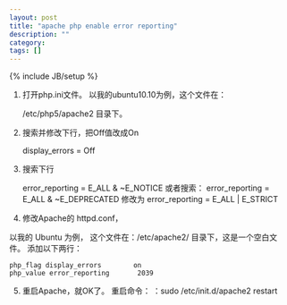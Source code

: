 ```yaml
---
layout: post
title: "apache php enable error reporting"
description: ""
category: 
tags: []
---
```

{% include JB/setup %}
1. 打开php.ini文件。
以我的ubuntu10.10为例，这个文件在： 

	/etc/php5/apache2 目录下。

2. 搜索并修改下行，把Off值改成On


	display_errors = Off


3. 搜索下行


	error_reporting = E_ALL & ~E_NOTICE
	或者搜索：
	error_reporting = E_ALL & ~E_DEPRECATED
	修改为
	error_reporting = E_ALL | E_STRICT

4. 修改Apache的 httpd.conf，

以我的 Ubuntu 为例， 这个文件在：/etc/apache2/  目录下，这是一个空白文件。
添加以下两行：

	php_flag display_errors        on
	php_value error_reporting       2039

5. 重启Apache，就OK了。
重启命令： ：sudo /etc/init.d/apache2 restart